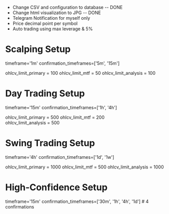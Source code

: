 - Change CSV and configuration to database -- DONE
- Change html visualization to JPG         -- DONE
- Telegram Notification for myself only
- Price decimal point per symbol
- Auto trading using max leverage & 5%





# Scalping Setup
timeframe='1m'
confirmation_timeframes=['5m', '15m']

ohlcv_limit_primary = 100
ohlcv_limit_mtf = 50
ohlcv_limit_analysis = 100

# Day Trading Setup  
timeframe='15m'
confirmation_timeframes=['1h', '4h']

ohlcv_limit_primary = 500
ohlcv_limit_mtf = 200  
ohlcv_limit_analysis = 500

# Swing Trading Setup
timeframe='4h' 
confirmation_timeframes=['1d', '1w']

ohlcv_limit_primary = 1000
ohlcv_limit_mtf = 500
ohlcv_limit_analysis = 1000

# High-Confidence Setup
timeframe='15m'
confirmation_timeframes=['30m', '1h', '4h', '1d']  # 4 confirmations